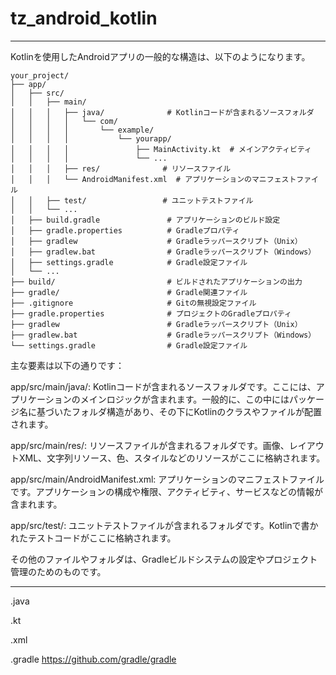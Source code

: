 # tz_android_kotlin


---


Kotlinを使用したAndroidアプリの一般的な構造は、以下のようになります。

```
your_project/
├── app/
│   ├── src/
│   │   ├── main/
│   │   │   ├── java/              # Kotlinコードが含まれるソースフォルダ
│   │   │   │   └── com/
│   │   │   │       └── example/
│   │   │   │           └── yourapp/
│   │   │   │               ├── MainActivity.kt  # メインアクティビティ
│   │   │   │               └── ...
│   │   │   ├── res/              # リソースファイル
│   │   │   └── AndroidManifest.xml  # アプリケーションのマニフェストファイル
│   │   ├── test/                 # ユニットテストファイル
│   │   └── ...
│   ├── build.gradle               # アプリケーションのビルド設定
│   ├── gradle.properties          # Gradleプロパティ
│   ├── gradlew                    # Gradleラッパースクリプト（Unix）
│   ├── gradlew.bat                # Gradleラッパースクリプト（Windows）
│   ├── settings.gradle            # Gradle設定ファイル
│   └── ...
├── build/                         # ビルドされたアプリケーションの出力
├── gradle/                        # Gradle関連ファイル
├── .gitignore                     # Gitの無視設定ファイル
├── gradle.properties              # プロジェクトのGradleプロパティ
├── gradlew                        # Gradleラッパースクリプト（Unix）
├── gradlew.bat                    # Gradleラッパースクリプト（Windows）
└── settings.gradle                # Gradle設定ファイル
```
主な要素は以下の通りです：

app/src/main/java/: Kotlinコードが含まれるソースフォルダです。ここには、アプリケーションのメインロジックが含まれます。一般的に、この中にはパッケージ名に基づいたフォルダ構造があり、その下にKotlinのクラスやファイルが配置されます。

app/src/main/res/: リソースファイルが含まれるフォルダです。画像、レイアウトXML、文字列リソース、色、スタイルなどのリソースがここに格納されます。

app/src/main/AndroidManifest.xml: アプリケーションのマニフェストファイルです。アプリケーションの構成や権限、アクティビティ、サービスなどの情報が含まれます。

app/src/test/: ユニットテストファイルが含まれるフォルダです。Kotlinで書かれたテストコードがここに格納されます。

その他のファイルやフォルダは、Gradleビルドシステムの設定やプロジェクト管理のためのものです。

---

.java

.kt

.xml

.gradle
https://github.com/gradle/gradle
